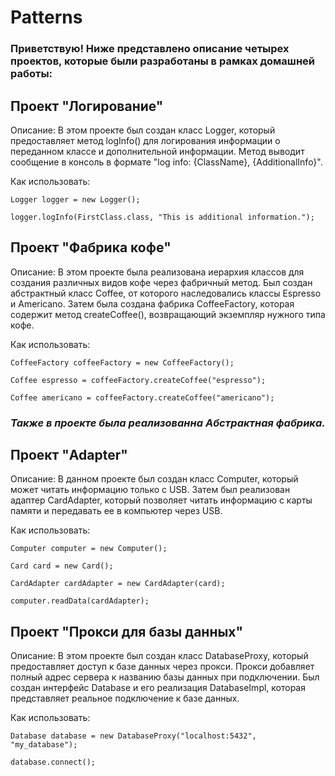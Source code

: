 # Patterns


### Приветствую! Ниже представлено описание четырех проектов, которые были разработаны в рамках домашней работы:

## Проект "Логирование"

Описание: В этом проекте был создан класс Logger, который предоставляет метод logInfo() для логирования информации о переданном классе и дополнительной информации. Метод выводит сообщение в консоль в формате "log info: {ClassName}, {AdditionalInfo}".

Как использовать:
```
Logger logger = new Logger();

logger.logInfo(FirstClass.class, "This is additional information.");
```


## Проект "Фабрика кофе"

Описание: В этом проекте была реализована иерархия классов для создания различных видов кофе через фабричный метод. Был создан абстрактный класс Coffee, от которого наследовались классы Espresso и Americano. Затем была создана фабрика CoffeeFactory, которая содержит метод createCoffee(), возвращающий экземпляр нужного типа кофе.

Как использовать:

```
CoffeeFactory coffeeFactory = new CoffeeFactory();

Coffee espresso = coffeeFactory.createCoffee("espresso");

Coffee americano = coffeeFactory.createCoffee("americano");
```

### ***Также в проекте была реализованна Абстрактная фабрика.***

## Проект "Adapter"

Описание: В данном проекте был создан класс Computer, который может читать информацию только с USB. Затем был реализован адаптер CardAdapter, который позволяет читать информацию с карты памяти и передавать ее в компьютер через USB.



Как использовать:
```
Computer computer = new Computer();

Card card = new Card();

CardAdapter cardAdapter = new CardAdapter(card);

computer.readData(cardAdapter);
```


## Проект "Прокси для базы данных"

Описание: В этом проекте был создан класс DatabaseProxy, который предоставляет доступ к базе данных через прокси. Прокси добавляет полный адрес сервера к названию базы данных при подключении. Был создан интерфейс Database и его реализация DatabaseImpl, которая представляет реальное подключение к базе данных.



Как использовать:
```
Database database = new DatabaseProxy("localhost:5432", "my_database");

database.connect();
```
